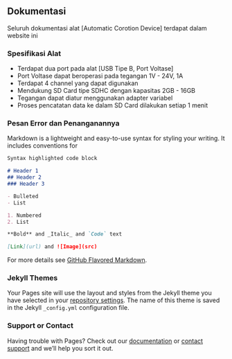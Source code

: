 ## Dokumentasi

Seluruh dokumentasi alat [Automatic Corotion Device] terdapat dalam website ini

### Spesifikasi Alat
- Terdapat dua port pada alat [USB Tipe B, Port Voltase]
- Port Voltase dapat beroperasi pada tegangan 1V - 24V, 1A
- Terdapat 4 channel yang dapat digunakan
- Mendukung SD Card tipe SDHC dengan kapasitas 2GB - 16GB
- Tegangan dapat diatur menggunakan adapter variabel
- Proses pencatatan data ke dalam SD Card dilakukan setiap 1 menit

### Pesan Error dan Penanganannya

Markdown is a lightweight and easy-to-use syntax for styling your writing. It includes conventions for

```markdown
Syntax highlighted code block

# Header 1
## Header 2
### Header 3

- Bulleted
- List

1. Numbered
2. List

**Bold** and _Italic_ and `Code` text

[Link](url) and ![Image](src)
```

For more details see [GitHub Flavored Markdown](https://guides.github.com/features/mastering-markdown/).

### Jekyll Themes

Your Pages site will use the layout and styles from the Jekyll theme you have selected in your [repository settings](https://github.com/mdoacx/corotiondevice/settings/pages). The name of this theme is saved in the Jekyll `_config.yml` configuration file.

### Support or Contact

Having trouble with Pages? Check out our [documentation](https://docs.github.com/categories/github-pages-basics/) or [contact support](https://support.github.com/contact) and we’ll help you sort it out.
